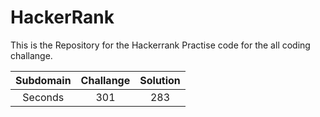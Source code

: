 # HackerRank
This is the Repository for the Hackerrank Practise code for the all coding challange.

| Subdomain | Challange | Solution |
| :---: | :---: | :---: |
| Seconds | 301 | 283 |
